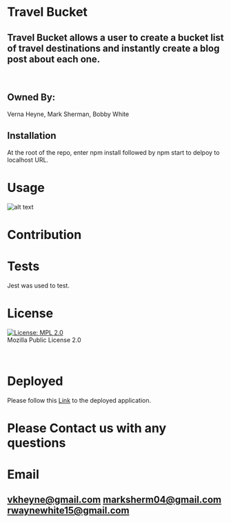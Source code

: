 # Travel Bucket

  ## Travel Bucket allows a user to create a bucket list of travel destinations and instantly create a blog post about each one.

  <br>
  
  
  ## Owned By:
  Verna Heyne, Mark Sherman, Bobby White

  ## Installation
  At the root of the repo, enter npm install followed by npm start to delpoy to localhost URL.

  # Usage
  ![alt text](assets/images/)
  
  # Contribution
  

  # Tests
  Jest was used to test.
  
  # License
  [![License: MPL 2.0](https://img.shields.io/badge/License-MPL%202.0-brightgreen.svg)](https://opensource.org/licenses/MPL-2.0)
  <br>
  Mozilla Public License 2.0
  
  <br>

  # Deployed
  Please follow this [Link](https://github.com/marksherm04) to the deployed application.
  
  # Please Contact us with any questions
  
  # Email
  ## vkheyne@gmail.com marksherm04@gmail.com rwaynewhite15@gmail.com 
